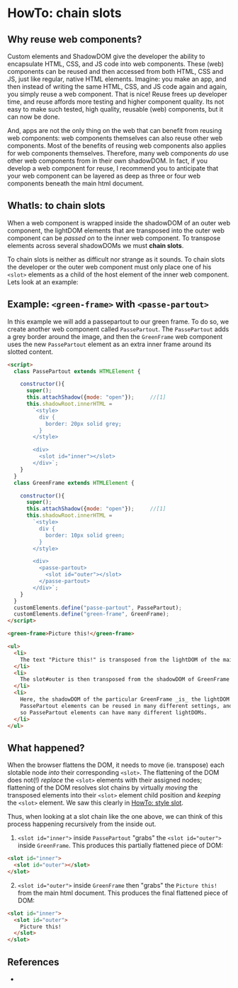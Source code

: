 # HowTo: chain slots

## Why reuse web components?

Custom elements and ShadowDOM give the developer the ability to encapsulate HTML, CSS, and JS code 
into web components. These (web) components can be reused and then accessed from both HTML, CSS and JS,
just like regular, native HTML elements. Imagine: you make an app, and then instead of writing
the same HTML, CSS, and JS code again and again, you simply reuse a web component.
That is nice! Reuse frees up developer time, and reuse affords more testing and higher component 
quality. Its not easy to make such tested, high quality, reusable (web) components, but it can now 
be done.

And, apps are not the only thing on the web that can benefit from reusing web components: 
web components themselves can also reuse other web components.
Most of the benefits of reusing web components also applies for web components themselves.
Therefore, many web components *do* use other web components from in their own shadowDOM.
In fact, if you develop a web component for reuse, I recommend you to anticipate that your web 
component can be layered as deep as three or four web components beneath the main html document.

## WhatIs: to chain slots

When a web component is wrapped inside the shadowDOM of an outer web component,
the lightDOM elements that are transposed into the outer web component can be *passed on* to 
the inner web component. To transpose elements across several shadowDOMs we must **chain slots**.

To chain slots is neither as difficult nor strange as it sounds. To chain slots the developer
or the outer web component must only place one of his `<slot>` elements as a child of the host element
of the inner web component. Lets look at an example:

## Example: `<green-frame>` with `<passe-partout>`

In this example we will add a passepartout to our green frame.
To do so, we create another web component called `PassePartout`.
The `PassePartout` adds a grey border around the image, and
then the `GreenFrame` web component uses the new `PassePartout` element as
an extra inner frame around its slotted content.

```html
<script>
  class PassePartout extends HTMLElement {

    constructor(){
      super();
      this.attachShadow({mode: "open"});     //[1]
      this.shadowRoot.innerHTML =
        `<style>
          div {
            border: 20px solid grey;
          }
        </style>

        <div>
          <slot id="inner"></slot>
        </div>`;
    }
  }
  class GreenFrame extends HTMLElement {

    constructor(){
      super();
      this.attachShadow({mode: "open"});     //[1]
      this.shadowRoot.innerHTML =
        `<style>
          div {
            border: 10px solid green;
          }
        </style>

        <div>
          <passe-partout>
            <slot id="outer"></slot>
          </passe-partout>
        </div>`;
    }
  }
  customElements.define("passe-partout", PassePartout);
  customElements.define("green-frame", GreenFrame);
</script>

<green-frame>Picture this!</green-frame>

<ul>
  <li>
    The text "Picture this!" is transposed from the lightDOM of the main document to slot#outer.
  </li>
  <li>
    The slot#outer is then transposed from the shadowDOM of GreenFrame to the shadowDOM of PassePartout.
  </li>
  <li>
    Here, the shadowDOM of the particular GreenFrame _is_ the lightDOM for the particular PassePartout element.
    PassePartout elements can be reused in many different settings, and
    so PassePartout elements can have many different lightDOMs.
  </li>
</ul>
```

## What happened?

When the browser flattens the DOM, it needs to move (ie. transpose) each slotable node *into*
their corresponding `<slot>`. The flattening of the DOM does not(!) *replace* the `<slot>`
elements with their assigned nodes; flattening of the DOM resolves slot chains by virtually *moving*
the transposed elements into their `<slot>` element child position and *keeping* the `<slot>` element.
We saw this clearly in [HowTo: style slot](../chapter2_slot_basics/6_HowTo_style_slot).

Thus, when looking at a slot chain like the one above, 
we can think of this process happening recursively from the inside out.

1. `<slot id="inner">` inside `PassePartout` "grabs" the `<slot id="outer">` 
   inside `GreenFrame`. This produces this partially flattened piece of DOM:
```html
<slot id="inner">
  <slot id="outer"></slot>
</slot>
```

2. `<slot id="outer">` inside `GreenFrame` then "grabs" the `Picture this!`
   from the main html document. This produces the final flattened piece of DOM:
```html
<slot id="inner">
  <slot id="outer">
    Picture this!
  </slot>
</slot>
```

## References

 * 